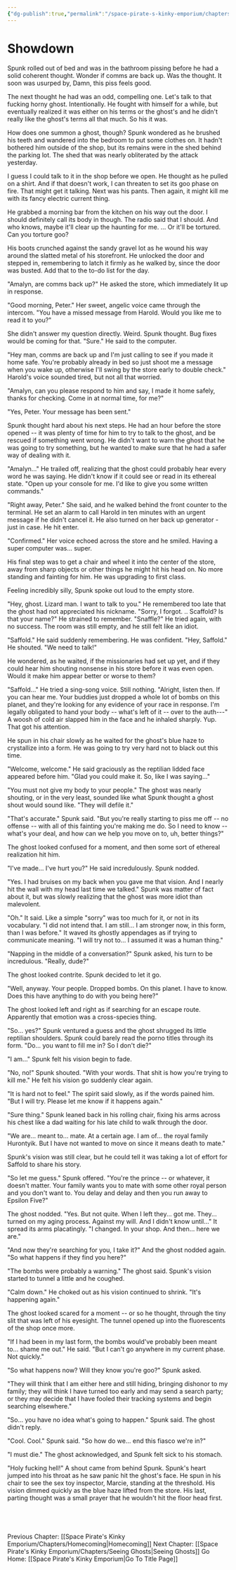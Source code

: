 ```yaml
---
{"dg-publish":true,"permalink":"/space-pirate-s-kinky-emporium/chapters/showdown/"}
---
```


# Showdown

Spunk rolled out of bed and was in the bathroom pissing before he had a solid coherent thought. Wonder if comms are back up. Was the thought. It soon was usurped by, Damn, this piss feels good. 

The next thought he had was an odd, compelling one. Let's talk to that fucking horny ghost. Intentionally. He fought with himself for a while, but eventually realized it was either on his terms or the ghost's and he didn't really like the ghost's terms all that much. So his it was. 

How does one summon a ghost, though? Spunk wondered as he brushed his teeth and wandered into the bedroom to put some clothes on. It hadn't bothered him outside of the shop, but its remains were in the shed behind the parking lot. The shed that was nearly obliterated by the attack yesterday. 

I guess I could talk to it in the shop before we open. He thought as he pulled on a shirt. And if that doesn't work, I can threaten to set its goo phase on fire. That might get it talking. Next was his pants. Then again, it might kill me with its fancy electric current thing.

He grabbed a morning bar from the kitchen on his way out the door. I should definitely call its body in though. The radio said that I should. And who knows, maybe it'll clear up the haunting for me. ... Or it'll be tortured. Can you torture goo? 

His boots crunched against the sandy gravel lot as he wound his way around the slatted metal of his storefront. He unlocked the door and stepped in, remembering to latch it firmly as he walked by, since the door was busted. Add that to the to-do list for the day. 

"Amalyn, are comms back up?" He asked the store, which immediately lit up in response.

"Good morning, Peter." Her sweet, angelic voice came through the intercom. "You have a missed message from Harold. Would you like me to read it to you?" 

She didn't answer my question directly. Weird. Spunk thought. Bug fixes would be coming for that. "Sure." He said to the computer. 

"Hey man, comms are back up and I'm just calling to see if you made it home safe. You're probably already in bed so just shoot me a message when you wake up, otherwise I'll swing by the store early to double check." Harold's voice sounded tired, but not all that worried. 

"Amalyn, can you please respond to him and say, I made it home safely, thanks for checking. Come in at normal time, for me?"

"Yes, Peter. Your message has been sent." 

Spunk thought hard about his next steps. He had an hour before the store opened -- it was plenty of time for him to try to talk to the ghost, and be rescued if something went wrong. He didn't want to warn the ghost that he was going to try something, but he wanted to make sure that he had a safer way of dealing with it. 

"Amalyn..." He trailed off, realizing that the ghost could probably hear every word he was saying. He didn't know if it could see or read in its ethereal state. "Open up your console for me. I'd like to give you some written commands."

"Right away, Peter." She said, and he walked behind the front counter to the terminal. He set an alarm to call Harold in ten minutes with an urgent message if he didn't cancel it. He also turned on her back up generator - just in case. He hit enter. 

"Confirmed." Her voice echoed across the store and he smiled. Having a super computer was... super. 

His final step was to get a chair and wheel it into the center of the store, away from sharp objects or other things he might hit his head on. No more standing and fainting for him. He was upgrading to first class. 

Feeling incredibly silly, Spunk spoke out loud to the empty store. 

"Hey, ghost. Lizard man. I want to talk to you."  He remembered too late that the ghost had not appreciated his nickname. "Sorry, I forgot. .. Scaffold? Is that your name?" He strained to remember. "Snaffle?" He tried again, with no success. The room was still empty, and he still felt like an idiot. 

"Saffold." He said suddenly remembering. He was confident. "Hey, Saffold." He shouted. "We need to talk!" 

He wondered, as he waited, if the missionaries had set up yet, and if they could hear him shouting nonsense in his store before it was even open. Would it make him appear better or worse to them? 

"Saffold..." He tried a sing-song voice. Still nothing. "Alright, listen then. If you can hear me. Your buddies just dropped a whole lot of bombs on this planet, and they're looking for any evidence of your race in response. I'm legally obligated to hand your body -- what's left of it -- over to the auth---" A woosh of cold air slapped him in the face and he inhaled sharply. Yup. That got his attention. 

He spun in his chair slowly as he waited for the ghost's blue haze to crystallize into a form. He was going to try very hard not to black out this time. 

"Welcome, welcome." He said graciously as the reptilian lidded face appeared before him. "Glad you could make it. So, like I was saying..."

"You must not give my body to your people." The ghost was nearly shouting, or in the very least, sounded like what Spunk thought a ghost shout would sound like. "They will defile it."

"That's accurate." Spunk said. "But you're really starting to piss me off -- no offense -- with all of this fainting you're making me do. So I need to know -- what's your deal, and how can we help you move on to, uh, better things?" 

The ghost looked confused for a moment, and then some sort of ethereal realization hit him. 

"I've made... I've hurt you?" He said incredulously. Spunk nodded. 

"Yes. I had bruises on my back when you gave me that vision. And I nearly hit the wall with my head last time we talked." Spunk was matter of fact about it, but was slowly realizing that the ghost was more idiot than malevolent. 

"Oh." It said. Like a simple "sorry" was too much for it, or not in its vocabulary. "I did not intend that. I am still... I am stronger now, in this form, than I was before." It waved its ghostly appendages as if trying to communicate meaning. "I will try not to... I assumed it was a human thing."

"Napping in the middle of a conversation?" Spunk asked, his turn to be incredulous. "Really, dude?"

The ghost looked contrite. Spunk decided to let it go. 

"Well, anyway. Your people. Dropped bombs. On this planet. I have to know. Does this have anything to do with you being here?" 

The ghost looked left and right as if searching for an escape route. Apparently that emotion was a cross-species thing. 

"So... yes?" Spunk ventured a guess and the ghost shrugged its little reptilian shoulders. Spunk could barely read the porno titles through its form. "Do... you want to fill me in? So I don't die?" 

"I am..." Spunk felt his vision begin to fade.

"No, no!" Spunk shouted. "With your words. That shit is how you're trying to kill me." He felt his vision go suddenly clear again. 

"It is hard not to feel." The spirit said slowly, as if the words pained him. "But I will try. Please let me know if it happens again." 

"Sure thing." Spunk leaned back in his rolling chair, fixing his arms across his chest like a dad waiting for his late child to walk through the door.

"We are... meant to... mate. At a certain age. I am of... the royal family Hurontyik. But I have not wanted to move on since it means death to mate."

Spunk's vision was still clear, but he could tell it was taking a lot of effort for Saffold to share his story. 

"So let me guess." Spunk offered. "You're the prince -- or whatever, it doesn't matter. Your family wants you to mate with some other royal person and you don't want to. You delay and delay and then you run away to Epsilon Five?"

The ghost nodded. "Yes. But not quite. When I left they... got me. They... turned on my aging process. Against my will. And I didn't know until..." It spread its arms placatingly. "I changed. In your shop. And then... here we are."

"And now they're searching for you, I take it?" And the ghost nodded again. "So what happens if they find you here?"

"The bombs were probably a warning." The ghost said. Spunk's vision started to tunnel a little and he coughed. 

"Calm down." He choked out as his vision continued to shrink. "It's happening again." 

The ghost looked scared for a moment -- or so he thought, through the tiny slit that was left of his eyesight. The tunnel opened up into the fluorescents of the shop once more. 

"If I had been in my last form, the bombs would've probably been meant to... shame me out." He said. "But I can't go anywhere in my current phase. Not quickly."

"So what happens now? Will they know you're goo?" Spunk asked. 

"They will think that I am either here and still hiding, bringing dishonor to my family; they will think I have turned too early and may send a search party; or they may decide that I have fooled their tracking systems and begin searching elsewhere."

"So... you have no idea what's going to happen." Spunk said. The ghost didn't reply. 

"Cool. Cool." Spunk said. "So how do we... end this fiasco we're in?" 

"I must die." The ghost acknowledged, and Spunk felt sick to his stomach. 

"Holy fucking hell!" A shout came from behind Spunk. Spunk's heart jumped into his throat as he saw panic hit the ghost's face. He spun in his chair to see the sex toy inspector, Marcie, standing at the threshold. His vision dimmed quickly as the blue haze lifted from the store. His last, parting thought was a small prayer that he wouldn't hit the floor head first. 

  
---
Previous Chapter: [[Space Pirate's Kinky Emporium/Chapters/Homecoming\|Homecoming]]
Next Chapter: [[Space Pirate's Kinky Emporium/Chapters/Seeing Ghosts\|Seeing Ghosts]]
Go Home: [[Space Pirate's Kinky Emporium\|Go To Title Page]]
  

